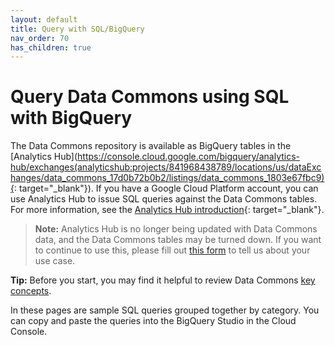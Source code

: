 ```yaml
---
layout: default
title: Query with SQL/BigQuery
nav_order: 70
has_children: true
---
```


# Query Data Commons using SQL with BigQuery

The Data Commons repository is available as BigQuery tables in the [Analytics Hub](https://console.cloud.google.com/bigquery/analytics-hub/exchanges(analyticshub:projects/841968438789/locations/us/dataExchanges/data_commons_17d0b72b0b2/listings/data_commons_1803e67fbc9){: target="_blank"}). If you have a Google Cloud Platform account, you can use Analytics Hub to issue SQL queries against the Data Commons tables. For more information, see the [Analytics Hub introduction](https://cloud.google.com/bigquery/docs/analytics-hub-introduction){: target="_blank"}. 

> **Note:** Analytics Hub is no longer being updated with Data Commons data, and the Data Commons tables may be turned down. If you want to continue to use this, please fill out [this form](https://docs.google.com/forms/d/1pqliyxlfb4Mle2a77TLdl_LPxRKdQF5uG86pKC9MDu4/edit?resourcekey=0-icbp8ZymR520Rq-r4tEajQ) to tell us about your use case.

**Tip:** Before you start, you may find it helpful to review Data Commons [key concepts](/data_model.html).

In these pages are sample SQL queries grouped together by category. You can copy and paste the queries into the BigQuery Studio in the Cloud Console. 